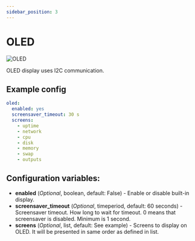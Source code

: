 ```yaml
---
sidebar_position: 3
---
```


# OLED

![OLED](/img/oled.jpg)

OLED display uses I2C communication.

## Example config

```yaml title="Example config"
oled:
  enabled: yes
  screensaver_timeout: 30 s
  screens:
    - uptime
    - network
    - cpu
    - disk
    - memory
    - swap
    - outputs
```

## Configuration variables:

- **enabled** (_Optional_, boolean, default: False) - Enable or disable built-in display.
- **screensaver_timeout** (_Optional_, timeperiod, default: 60 seconds) - Screensaver timeout. How long to wait for timeout. 0 means that screensaver is disabled. Minimum is 1 second.
- **screens** (_Optional_, list, default: See example) - Screens to display on OLED. It will be presented in same order as defined in list.
